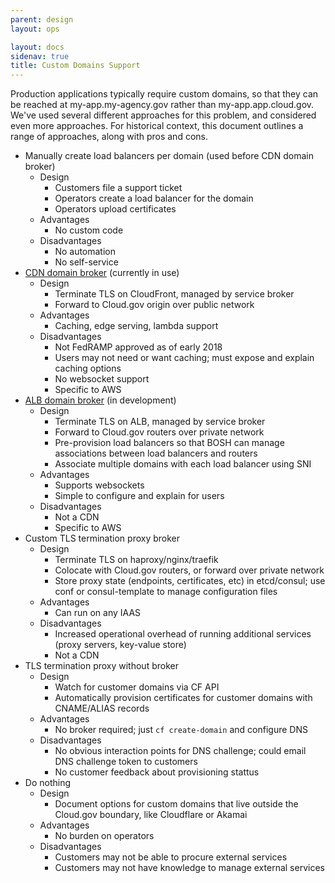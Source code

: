 ```yaml
---
parent: design
layout: ops

layout: docs
sidenav: true
title: Custom Domains Support
---
```


Production applications typically require custom domains, so that they can be reached at my-app.my-agency.gov rather than my-app.app.cloud.gov. We've used several different approaches for this problem, and considered even more approaches. For historical context, this document outlines a range of approaches, along with pros and cons.

* Manually create load balancers per domain (used before CDN domain broker)
    * Design
        * Customers file a support ticket
        * Operators create a load balancer for the domain
        * Operators upload certificates
    * Advantages
        * No custom code
    * Disadvantages
        * No automation
        * No self-service
* [CDN domain broker](https://github.com/18F/cf-cdn-service-broker) (currently in use)
    * Design
        * Terminate TLS on CloudFront, managed by service broker
        * Forward to Cloud.gov origin over public network
    * Advantages
        * Caching, edge serving, lambda support
    * Disadvantages
        * Not FedRAMP approved as of early 2018
        * Users may not need or want caching; must expose and explain caching options
        * No websocket support
        * Specific to AWS
* [ALB domain broker](https://github.com/18F/cf-domain-broker-alb) (in development)
    * Design
        * Terminate TLS on ALB, managed by service broker
        * Forward to Cloud.gov routers over private network
        * Pre-provision load balancers so that BOSH can manage associations between load balancers and routers
        * Associate multiple domains with each load balancer using SNI
    * Advantages
        * Supports websockets
        * Simple to configure and explain for users
    * Disadvantages
        * Not a CDN
        * Specific to AWS
* Custom TLS termination proxy broker
    * Design
        * Terminate TLS on haproxy/nginx/traefik
        * Colocate with Cloud.gov routers, or forward over private network
        * Store proxy state (endpoints, certificates, etc) in etcd/consul; use conf or consul-template to manage configuration files
    * Advantages
        * Can run on any IAAS
    * Disadvantages
        * Increased operational overhead of running additional services (proxy servers, key-value store)
        * Not a CDN
* TLS termination proxy without broker
    * Design
        * Watch for customer domains via CF API
        * Automatically provision certificates for customer domains with CNAME/ALIAS records
    * Advantages
        * No broker required; just `cf create-domain` and configure DNS
    * Disadvantages
        * No obvious interaction points for DNS challenge; could email DNS challenge token to customers
        * No customer feedback about provisioning stattus
* Do nothing
    * Design
        * Document options for custom domains that live outside the Cloud.gov boundary, like Cloudflare or Akamai
    * Advantages
        * No burden on operators
    * Disadvantages
        * Customers may not be able to procure external services
        * Customers may not have knowledge to manage external services
